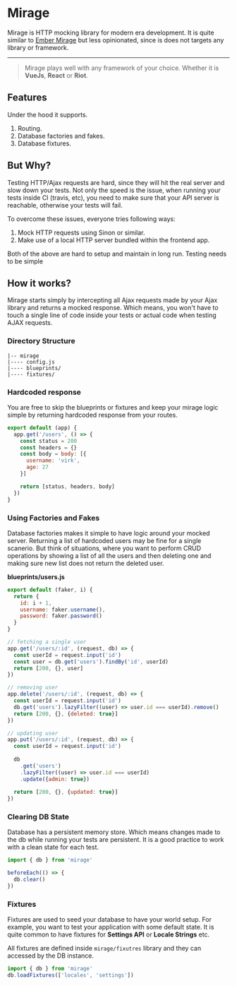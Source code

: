 # Mirage

Mirage is HTTP mocking library for modern era development. It is quite similar to [Ember Mirage](http://www.ember-cli-mirage.com/) but less opinionated, since is does not targets any library or framework.

---

> Mirage plays well with any framework of your choice. Whether it is **VueJs**, **React** or **Riot**.

## Features

Under the hood it supports.

1. Routing.
2. Database factories and fakes.
3. Database fixtures.


## But Why?

Testing HTTP/Ajax requests are hard, since they will hit the real server and slow down your tests. Not only the speed is the issue, when running your tests inside CI (travis, etc), you need to make sure that your API server is reachable, otherwise your tests will fail.

To overcome these issues, everyone tries following ways:

1. Mock HTTP requests using Sinon or similar.
2. Make use of a local HTTP server bundled within the frontend app.

Both of the above are hard to setup and maintain in long run. Testing needs to be simple

## How it works?

Mirage starts simply by intercepting all Ajax requests made by your Ajax library and returns a mocked response. Which means, you won't have to touch a single line of code inside your tests or actual code when testing AJAX requests.

### Directory Structure

```
|-- mirage
|---- config.js
|---- blueprints/
|---- fixtures/
```


### Hardcoded response

You are free to skip the blueprints or fixtures and keep your mirage logic simple by returning hardcoded response from your routes.

```js
export default (app) {
  app.get('/users', () => {
    const status = 200
    const headers = {}
    const body = body: [{
      username: 'virk',
      age: 27
    }]

    return [status, headers, body]
  })
}
```

### Using Factories and Fakes

Database factories makes it simple to have logic around your mocked server. Returning a list of hardcoded users may be fine for a single scanerio. But think of situations, where you want to perform CRUD operations by showing a list of all the users and then deleting one and making sure new list does not return the deleted user.

**blueprints/users.js**
```js
export default (faker, i) {
  return {
    id: i + 1,
    username: faker.username(),
    password: faker.password()
  }
}
```

```js
// fetching a single user
app.get('/users/:id', (request, db) => {
  const userId = request.input('id')
  const user = db.get('users').findBy('id', userId)
  return [200, {}, user]
})

// removing user
app.delete('/users/:id', (request, db) => {
  const userId = request.input('id')
  db.get('users').lazyFilter((user) => user.id === userId).remove()
  return [200, {}, {deleted: true}]
})

// updating user
app.put('/users/:id', (request, db) => {
  const userId = request.input('id')
  
  db
    .get('users')
    .lazyFilter((user) => user.id === userId)
    .update({admin: true})
  
  return [200, {}, {updated: true}]
})
```


### Clearing DB State

Database has a persistent memory store. Which means changes made to the db while running your tests are persistent. It is a good practice to work with a clean state for each test.

```js
import { db } from 'mirage'

beforeEach(() => {
  db.clear()
})
```

### Fixtures

Fixtures are used to seed your database to have your world setup. For example, you want to test your application with some default state. It is quite common to have fixtures for **Settings API** or **Locale Strings** etc.

All fixtures are defined inside `mirage/fixutres` library and they can accessed by the DB instance.

```js
import { db } from 'mirage'
db.loadFixtures(['locales', 'settings'])
```

